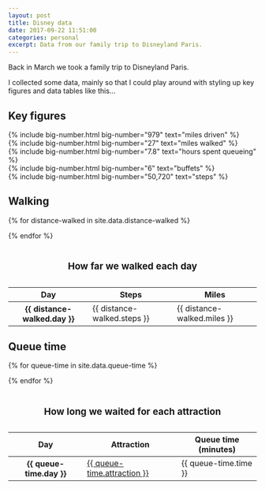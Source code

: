 ```yaml
---
layout: post   
title: Disney data
date: 2017-09-22 11:51:00  
categories: personal
excerpt: Data from our family trip to Disneyland Paris.
---
```


Back in March we took a family trip to Disneyland Paris.

I collected some data, mainly so that I could play around with styling up key figures and data tables like this...

## Key figures

<div class="flex-grid">
  <div class="flex-grid__col flex-grid__col--half margin-bottom--s">
  {% include big-number.html
    big-number="979"
    text="miles driven"
  %}
  </div>
  <div class="flex-grid__col flex-grid__col--half margin-bottom--s">
  {% include big-number.html
    big-number="27"
    text="miles walked"
  %}
  </div>
  <div class="flex-grid__col flex-grid__col--half margin-bottom--s">
  {% include big-number.html
    big-number="7.8"
    text="hours spent queueing"
  %}
  </div>
  <div class="flex-grid__col flex-grid__col--half margin-bottom--s">
  {% include big-number.html
    big-number="6"
    text="buffets"
  %}
  </div>
  <div class="flex-grid__col">
  {% include big-number.html
    big-number="50,720"
    text="steps"
  %}
  </div>
</div>

## Walking

<table>

<caption><h3>How far we walked each day</h3></caption>

<thead>

<tr>
<th scope="col">Day</th>
<th scope="col" class="cell--right">Steps</th>
<th scope="col" class="cell--right">Miles</th>
</tr>

</thead>

<tbody>

{% for distance-walked in site.data.distance-walked %}
<tr>
<th scope="row">{{ distance-walked.day }}</th>
<td class="cell--right">{{ distance-walked.steps }}</td>
<td class="cell--right">{{ distance-walked.miles }}</td>
</tr>
{% endfor %}

</tbody>

</table>

## Queue time

<table>

<caption><h3>How long we waited for each attraction</h3></caption>

<thead>

<tr>
<th scope="col">Day</th>
<th scope="col">Attraction</th>
<th scope="col" class="cell--right">Queue time (minutes)</th>
</tr>

</thead>

<tbody>


{% for queue-time in site.data.queue-time %}
<tr>
<th scope="row">{{ queue-time.day }}</th>
<td><a href="{{ queue-time.attraction-url }}">{{ queue-time.attraction }}</a></td>
<td class="cell--right">{{ queue-time.time }}</td>
</tr>
{% endfor %}


</tbody>

</table>

